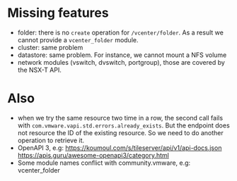 Missing features
================

- folder: there is no `create` operation for `/vcenter/folder`. As a result we cannot provide a `vcenter_folder` module.
- cluster: same problem
- datastore: same problem. For instance, we cannot mount a NFS volume
- network modules (vswitch, dvswitch, portgroup), those are covered by the NSX-T API.

Also
====

- when we try the same resource two time in a row, the second call fails with `com.vmware.vapi.std.errors.already_exists`. But the endpoint does not resource the ID of the existing resource. So we need to do another operation to retrieve it.
- OpenAPI 3, e.g: https://koumoul.com/s/tileserver/api/v1/api-docs.json https://apis.guru/awesome-openapi3/category.html
- Some module names conflict with community.vmware, e.g: vcenter_folder
